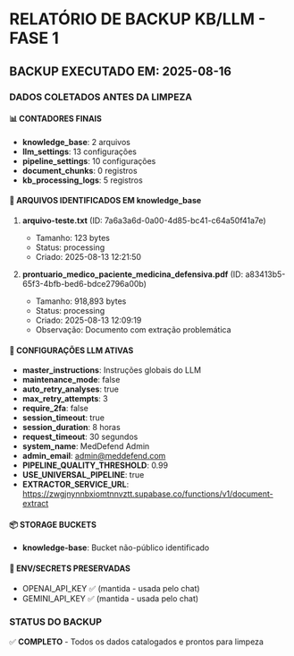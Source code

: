 # RELATÓRIO DE BACKUP KB/LLM - FASE 1

## BACKUP EXECUTADO EM: 2025-08-16

### DADOS COLETADOS ANTES DA LIMPEZA

#### 📊 CONTADORES FINAIS
- **knowledge_base**: 2 arquivos
- **llm_settings**: 13 configurações  
- **pipeline_settings**: 10 configurações
- **document_chunks**: 0 registros
- **kb_processing_logs**: 5 registros

#### 📁 ARQUIVOS IDENTIFICADOS EM knowledge_base
1. **arquivo-teste.txt** (ID: 7a6a3a6d-0a00-4d85-bc41-c64a50f41a7e)
   - Tamanho: 123 bytes
   - Status: processing
   - Criado: 2025-08-13 12:21:50
   
2. **prontuario_medico_paciente_medicina_defensiva.pdf** (ID: a83413b5-65f3-4bfb-bed6-bdce2796a00b)
   - Tamanho: 918,893 bytes
   - Status: processing  
   - Criado: 2025-08-13 12:09:19
   - Observação: Documento com extração problemática

#### 🔧 CONFIGURAÇÕES LLM ATIVAS
- **master_instructions**: Instruções globais do LLM
- **maintenance_mode**: false
- **auto_retry_analyses**: true
- **max_retry_attempts**: 3
- **require_2fa**: false
- **session_timeout**: true
- **session_duration**: 8 horas
- **request_timeout**: 30 segundos
- **system_name**: MedDefend Admin
- **admin_email**: admin@meddefend.com
- **PIPELINE_QUALITY_THRESHOLD**: 0.99
- **USE_UNIVERSAL_PIPELINE**: true
- **EXTRACTOR_SERVICE_URL**: https://zwgjnynnbxiomtnnvztt.supabase.co/functions/v1/document-extract

#### 📦 STORAGE BUCKETS
- **knowledge-base**: Bucket não-público identificado

#### 🔐 ENV/SECRETS PRESERVADAS
- OPENAI_API_KEY ✅ (mantida - usada pelo chat)
- GEMINI_API_KEY ✅ (mantida - usada pelo chat)

### STATUS DO BACKUP
✅ **COMPLETO** - Todos os dados catalogados e prontos para limpeza
